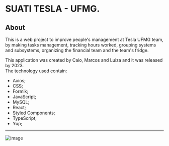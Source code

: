 ﻿# SUATI TESLA - UFMG.

## About

This is a web project to improve people's management at Tesla UFMG team, by making tasks management, tracking hours worked, grouping systems and subsystems, organizing the financial team and the team's fridge.
<br>

This application was created by Caio, Marcos and Luiza and it was released by 2023.
<br>
The technology used contain:

- Axios;
- CSS;
- Formik;
- JavaScript;
- MySQL;
- React;
- Styled Components;
- TypeScript;
- Yup;

<hr>

![image](https://user-images.githubusercontent.com/84547699/222626353-f2d6132c-9bb9-473d-9f2c-bb2a6e6ac341.png)
